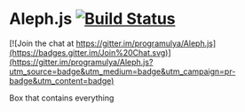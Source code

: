 Aleph.js [![Build Status](https://travis-ci.org/sudodoki/Aleph.js.svg?branch=master)](https://travis-ci.org/sudodoki/Aleph.js)
========

[![Join the chat at https://gitter.im/programulya/Aleph.js](https://badges.gitter.im/Join%20Chat.svg)](https://gitter.im/programulya/Aleph.js?utm_source=badge&utm_medium=badge&utm_campaign=pr-badge&utm_content=badge)

Box that contains everything

